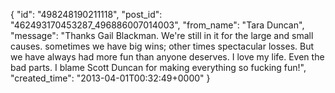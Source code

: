  {
   "id": "498248190211118",
   "post_id": "462493170453287_496886007014003",
   "from_name": "Tara Duncan",
   "message": "Thanks Gail Blackman.  We're still in it for the large and small causes.  sometimes we have big wins; other times spectacular losses.  But we have always had more fun than anyone deserves.  I love my life.  Even the bad parts.  I blame Scott Duncan for making everything so fucking fun!",
   "created_time": "2013-04-01T00:32:49+0000"
 }
